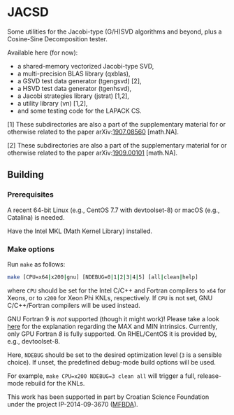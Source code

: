 # JACSD
Some utilities for the Jacobi-type (G/H)SVD algorithms and beyond, plus a Cosine-Sine Decomposition tester.

Available here (for now):
* a shared-memory vectorized Jacobi-type SVD,
* a multi-precision BLAS library (qxblas),
* a GSVD test data generator (tgengsvd) \[2\],
* a HSVD test data generator (tgenhsvd),
* a Jacobi strategies library (jstrat) \[1,2\],
* a utility library (vn) \[1,2\],
* and some testing code for the LAPACK CS.

\[1\] These subdirectories are also a part of the supplementary material for or otherwise related to the paper arXiv:[1907.08560](https://arxiv.org/abs/1907.08560) \[math.NA\].

\[2\] These subdirectories are also a part of the supplementary material for or otherwise related to the paper arXiv:[1909.00101](https://arxiv.org/abs/1909.00101) \[math.NA\].

## Building

### Prerequisites

A recent 64-bit Linux (e.g., CentOS 7.7 with devtoolset-8) or macOS (e.g., Catalina) is needed.

Have the Intel MKL (Math Kernel Library) installed.

### Make options

Run ``make`` as follows:
```bash
make [CPU=x64|x200|gnu] [NDEBUG=0|1|2|3|4|5] [all|clean|help]
```
where ``CPU`` should be set for the Intel C/C++ and Fortran compilers to ``x64`` for Xeons, or to ``x200`` for Xeon Phi KNLs, respectively.
If ``CPU`` is not set, GNU C/C++/Fortran compilers will be used instead.

GNU Fortran 9 is *not* supported (though it might work)!
Please take a look [here](https://gcc.gnu.org/gcc-9/changes.html) for the explanation regarding the MAX and MIN intrinsics.
Currently, only GPU Fortran *8* is fully supported.
On RHEL/CentOS it is provided by, e.g., devtoolset-8.

Here, ``NDEBUG`` should be set to the desired optimization level (``3`` is a sensible choice).
If unset, the predefined debug-mode build options will be used.

For example, ``make CPU=x200 NDEBUG=3 clean all`` will trigger a full, release-mode rebuild for the KNLs.

This work has been supported in part by Croatian Science Foundation under the project IP-2014-09-3670 ([MFBDA](https://web.math.pmf.unizg.hr/mfbda/)).
